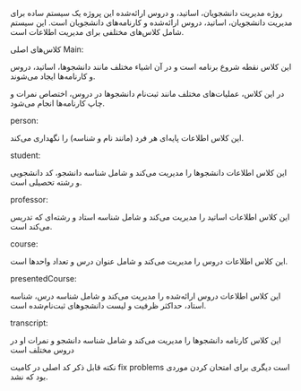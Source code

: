 روژه مدیریت دانشجویان، اساتید، و دروس ارائه‌شده
این پروژه یک سیستم ساده برای مدیریت دانشجویان، اساتید، دروس ارائه‌شده و کارنامه‌های دانشجویان است. این سیستم شامل کلاس‌های مختلفی برای مدیریت اطلاعات است.

کلاس‌های اصلی
Main:

این کلاس نقطه شروع برنامه است و در آن اشیاء مختلف مانند دانشجوها، اساتید، دروس و کارنامه‌ها ایجاد می‌شوند.

در این کلاس، عملیات‌های مختلف مانند ثبت‌نام دانشجوها در دروس، اختصاص نمرات و چاپ کارنامه‌ها انجام می‌شود.

person:

این کلاس اطلاعات پایه‌ای هر فرد (مانند نام و شناسه) را نگهداری می‌کند.

student:

این کلاس اطلاعات دانشجوها را مدیریت می‌کند و شامل شناسه دانشجو، کد دانشجویی و رشته تحصیلی است.

professor:

این کلاس اطلاعات اساتید را مدیریت می‌کند و شامل شناسه استاد و رشته‌ای که تدریس می‌کند است.

course:

این کلاس اطلاعات دروس را مدیریت می‌کند و شامل عنوان درس و تعداد واحدها است.

presentedCourse:

این کلاس اطلاعات دروس ارائه‌شده را مدیریت می‌کند و شامل شناسه درس، شناسه استاد، حداکثر ظرفیت و لیست دانشجوهای ثبت‌نام‌شده است.

transcript:

این کلاس کارنامه دانشجوها را مدیریت می‌کند و شامل شناسه دانشجو و نمرات او در دروس مختلف است

نکته قابل ذکر کد اصلی در کامیت fix problems است دیگری برای امتحان کردن موردی بود که نشد.
